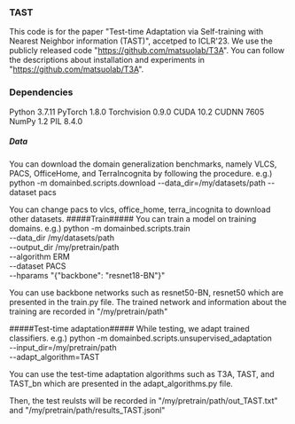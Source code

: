 ### TAST ###
This code is for the paper "Test-time Adaptation via Self-training with Nearest Neighbor information (TAST)", accetped to ICLR'23.
We use the publicly released code "https://github.com/matsuolab/T3A".
You can follow the descriptions about installation and experiments in "https://github.com/matsuolab/T3A".

### Dependencies ######
Python 3.7.11
PyTorch 1.8.0
Torchvision 0.9.0
CUDA 10.2
CUDNN 7605
NumPy 1.2
PIL 8.4.0

##### Data #####
You can download the domain generalization benchmarks, namely VLCS, PACS, OfficeHome, and TerraIncognita by following the procedure.
e.g.) python -m domainbed.scripts.download --data_dir=/my/datasets/path --dataset pacs

You can change pacs to vlcs, office_home, terra_incognita to download other datasets.
#####Train#####
You can train a model on training domains.
e.g.) python -m domainbed.scripts.train\
       --data_dir /my/datasets/path\
       --output_dir /my/pretrain/path\
       --algorithm ERM\
       --dataset PACS\
       --hparams "{\"backbone\": \"resnet18-BN\"}" 

You can use backbone networks such as resnet50-BN, resnet50 which are presented in the train.py file.
The trained network and information about the training are recorded in "/my/pretrain/path"

#####Test-time adaptation#####
While testing, we adapt trained classifiers.
e.g.)  python -m domainbed.scripts.unsupervised_adaptation\
       --input_dir=/my/pretrain/path\
       --adapt_algorithm=TAST

You can use the test-time adaptation algorithms such as T3A, TAST, and TAST_bn which are presented in the adapt_algorithms.py file.

Then, the test reulsts will be recorded in "/my/pretrain/path/out_TAST.txt" and "/my/pretrain/path/results_TAST.jsonl"
